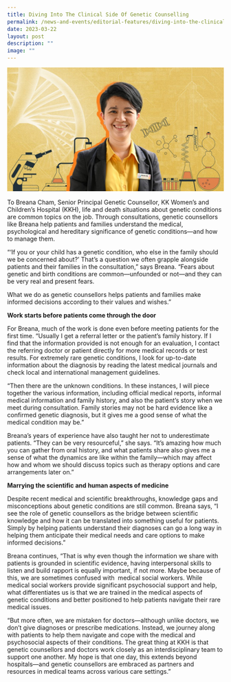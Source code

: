 ```yaml
---
title: Diving Into The Clinical Side Of Genetic Counselling
permalink: /news-and-events/editorial-features/diving-into-the-clinical-side-of-genetic-counselling/
date: 2023-03-22
layout: post
description: ""
image: ""
---
```

![](/images/Resources/Editorial%20Features/2023/precise-banner_3b_1400x800-1-1024x585.jpg)

To Breana Cham, Senior Principal Genetic Counsellor, KK Women’s and Children’s Hospital (KKH), life and death situations about genetic conditions are common topics on the job. Through consultations, genetic counsellors like Breana help patients and families understand the medical, psychological and hereditary significance of genetic conditions—and how to manage them.

“‘If you or your child has a genetic condition, who else in the family should we be concerned about?’ That’s a question we often grapple alongside patients and their families in the consultation,” says Breana. “Fears about genetic and birth conditions are common—unfounded or not—and they can be very real and present fears.

What we do as genetic counsellors helps patients and families make informed decisions according to their values and wishes.”

**Work starts before patients come through the door**

For Breana, much of the work is done even before meeting patients for the first time. “Usually I get a referral letter or the patient’s family history. If I find that the information provided is not enough for an evaluation, I contact the referring doctor or patient directly for more medical records or test results. For extremely rare genetic conditions, I look for up-to-date information about the diagnosis by reading the latest medical journals and check local and international management guidelines.

“Then there are the unknown conditions. In these instances, I will piece together the various information, including official medical reports, informal medical information and family history, and also the patient’s story when we meet during consultation. Family stories may not be hard evidence like a confirmed genetic diagnosis, but it gives me a good sense of what the medical condition may be.”

Breana’s years of experience have also taught her not to underestimate patients. “They can be very resourceful,” she says. “It’s amazing how much you can gather from oral history, and what patients share also gives me a sense of what the dynamics are like within the family—which may affect how and whom we should discuss topics such as therapy options and care arrangements later on.”

**Marrying the scientific and human aspects of medicine**

Despite recent medical and scientific breakthroughs, knowledge gaps and misconceptions about genetic conditions are still common. Breana says, “I see the role of genetic counsellors as the bridge between scientific knowledge and how it can be translated into something useful for patients. Simply by helping patients understand their diagnoses can go a long way in helping them anticipate their medical needs and care options to make informed decisions.”

Breana continues, “That is why even though the information we share with patients is grounded in scientific evidence, having interpersonal skills to listen and build rapport is equally important, if not more. Maybe because of this, we are sometimes confused with  medical social workers. While medical social workers provide significant psychosocial support and help, what differentiates us is that we are trained in the medical aspects of genetic conditions and better positioned to help patients navigate their rare medical issues.

“But more often, we are mistaken for doctors—although unlike doctors, we don’t give diagnoses or prescribe medications. Instead, we journey along with patients to help them navigate and cope with the medical and psychosocial aspects of their conditions. The great thing at KKH is that genetic counsellors and doctors work closely as an interdisciplinary team to support one another. My hope is that one day, this extends beyond hospitals—and genetic counsellors are embraced as partners and resources in medical teams across various care settings.”